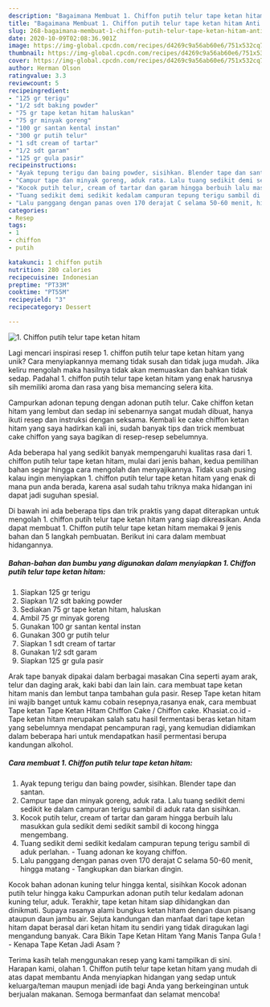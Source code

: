 ```yaml
---
description: "Bagaimana Membuat 1. Chiffon putih telur tape ketan hitam Anti Gagal"
title: "Bagaimana Membuat 1. Chiffon putih telur tape ketan hitam Anti Gagal"
slug: 268-bagaimana-membuat-1-chiffon-putih-telur-tape-ketan-hitam-anti-gagal
date: 2020-10-09T02:08:36.901Z
image: https://img-global.cpcdn.com/recipes/d4269c9a56ab60e6/751x532cq70/1-chiffon-putih-telur-tape-ketan-hitam-foto-resep-utama.jpg
thumbnail: https://img-global.cpcdn.com/recipes/d4269c9a56ab60e6/751x532cq70/1-chiffon-putih-telur-tape-ketan-hitam-foto-resep-utama.jpg
cover: https://img-global.cpcdn.com/recipes/d4269c9a56ab60e6/751x532cq70/1-chiffon-putih-telur-tape-ketan-hitam-foto-resep-utama.jpg
author: Herman Olson
ratingvalue: 3.3
reviewcount: 5
recipeingredient:
- "125 gr terigu"
- "1/2 sdt baking powder"
- "75 gr tape ketan hitam haluskan"
- "75 gr minyak goreng"
- "100 gr santan kental instan"
- "300 gr putih telur"
- "1 sdt cream of tartar"
- "1/2 sdt garam"
- "125 gr gula pasir"
recipeinstructions:
- "Ayak tepung terigu dan baing powder, sisihkan. Blender tape dan santan."
- "Campur tape dan minyak goreng, aduk rata. Lalu tuang sedikit demi sedikit ke dalam campuran terigu sambil di aduk rata dan sisihkan."
- "Kocok putih telur, cream of tartar dan garam hingga berbuih lalu masukkan gula sedikit demi sedikit sambil di kocong hingga mengembang."
- "Tuang sedikit demi sedikit kedalam campuran tepung terigu sambil di aduk perlahan. Tuang adonan ke koyang chiffon."
- "Lalu panggang dengan panas oven 170 derajat C selama 50-60 menit, hingga matang Tangkupkan dan biarkan dingin."
categories:
- Resep
tags:
- 1
- chiffon
- putih

katakunci: 1 chiffon putih 
nutrition: 280 calories
recipecuisine: Indonesian
preptime: "PT33M"
cooktime: "PT55M"
recipeyield: "3"
recipecategory: Dessert

---
```



![1. Chiffon putih telur tape ketan hitam](https://img-global.cpcdn.com/recipes/d4269c9a56ab60e6/751x532cq70/1-chiffon-putih-telur-tape-ketan-hitam-foto-resep-utama.jpg)

Lagi mencari inspirasi resep 1. chiffon putih telur tape ketan hitam yang unik? Cara menyiapkannya memang tidak susah dan tidak juga mudah. Jika keliru mengolah maka hasilnya tidak akan memuaskan dan bahkan tidak sedap. Padahal 1. chiffon putih telur tape ketan hitam yang enak harusnya sih memiliki aroma dan rasa yang bisa memancing selera kita.

Campurkan adonan tepung dengan adonan putih telur. Cake chiffon ketan hitam yang lembut dan sedap ini sebenarnya sangat mudah dibuat, hanya ikuti resep dan instruksi dengan seksama. Kembali ke cake chiffon ketan hitam yang saya hadirkan kali ini, sudah banyak tips dan trick membuat cake chiffon yang saya bagikan di resep-resep sebelumnya.

Ada beberapa hal yang sedikit banyak mempengaruhi kualitas rasa dari 1. chiffon putih telur tape ketan hitam, mulai dari jenis bahan, kedua pemilihan bahan segar hingga cara mengolah dan menyajikannya. Tidak usah pusing kalau ingin menyiapkan 1. chiffon putih telur tape ketan hitam yang enak di mana pun anda berada, karena asal sudah tahu triknya maka hidangan ini dapat jadi suguhan spesial.


Di bawah ini ada beberapa tips dan trik praktis yang dapat diterapkan untuk mengolah 1. chiffon putih telur tape ketan hitam yang siap dikreasikan. Anda dapat membuat 1. Chiffon putih telur tape ketan hitam memakai 9 jenis bahan dan 5 langkah pembuatan. Berikut ini cara dalam membuat hidangannya.

<!--inarticleads1-->

##### Bahan-bahan dan bumbu yang digunakan dalam menyiapkan 1. Chiffon putih telur tape ketan hitam:

1. Siapkan 125 gr terigu
1. Siapkan 1/2 sdt baking powder
1. Sediakan 75 gr tape ketan hitam, haluskan
1. Ambil 75 gr minyak goreng
1. Gunakan 100 gr santan kental instan
1. Gunakan 300 gr putih telur
1. Siapkan 1 sdt cream of tartar
1. Gunakan 1/2 sdt garam
1. Siapkan 125 gr gula pasir


Arak tape banyak dipakai dalam berbagai masakan Cina seperti ayam arak, telur dan daging arak, kaki babi dan lain lain. cara membuat tape ketan hitam manis dan lembut tanpa tambahan gula pasir. Resep Tape ketan hitam ini wajib banget untuk kamu cobain resepnya,rasanya enak, cara membuat Tape ketan Tape Ketan Hitam Chiffon Cake / Chiffon cake. Khasiat.co.id - Tape ketan hitam merupakan salah satu hasil fermentasi beras ketan hitam yang sebelumnya mendapat pencampuran ragi, yang kemudian didiamkan dalam beberapa hari untuk mendapatkan hasil permentasi berupa kandungan alkohol. 

<!--inarticleads2-->

##### Cara membuat 1. Chiffon putih telur tape ketan hitam:

1. Ayak tepung terigu dan baing powder, sisihkan. Blender tape dan santan.
1. Campur tape dan minyak goreng, aduk rata. Lalu tuang sedikit demi sedikit ke dalam campuran terigu sambil di aduk rata dan sisihkan.
1. Kocok putih telur, cream of tartar dan garam hingga berbuih lalu masukkan gula sedikit demi sedikit sambil di kocong hingga mengembang.
1. Tuang sedikit demi sedikit kedalam campuran tepung terigu sambil di aduk perlahan. - Tuang adonan ke koyang chiffon.
1. Lalu panggang dengan panas oven 170 derajat C selama 50-60 menit, hingga matang - Tangkupkan dan biarkan dingin.


Kocok bahan adonan kuning telur hingga kental, sisihkan Kocok adonan putih telur hingga kaku Campurkan adonan putih telur kedalam adonan kuning telur, aduk. Terakhir, tape ketan hitam siap dihidangkan dan dinikmati. Supaya rasanya alami bungkus ketan hitam dengan daun pisang ataupun daun jambu air. Sejuta kandungan dan manfaat dari tape ketan hitam dapat berasal dari ketan hitam itu sendiri yang tidak diragukan lagi mengandung banyak. Cara Bikin Tape Ketan Hitam Yang Manis Tanpa Gula ! - Kenapa Tape Ketan Jadi Asam ? 

Terima kasih telah menggunakan resep yang kami tampilkan di sini. Harapan kami, olahan 1. Chiffon putih telur tape ketan hitam yang mudah di atas dapat membantu Anda menyiapkan hidangan yang sedap untuk keluarga/teman maupun menjadi ide bagi Anda yang berkeinginan untuk berjualan makanan. Semoga bermanfaat dan selamat mencoba!
